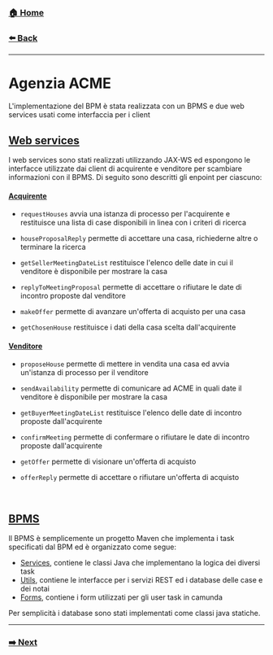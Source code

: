 ### [**🏠 Home**](/README.md)

###  [**⬅️ Back**](bpmn.md)
-----
# Agenzia ACME

L'implementazione del BPM è stata realizzata con un BPMS e due web services usati come interfaccia per i client

## <a href="web-services"></a>[Web services](https://github.com/loopingdoge/acme-agency/blob/master/src/acme-agency-ws)

I web services sono stati realizzati utilizzando JAX-WS ed espongono le interfacce utilizzate dai client di acquirente e venditore per scambiare informazioni con il BPMS. Di seguito sono descritti gli enpoint per ciascuno:

#### [Acquirente](https://github.com/loopingdoge/acme-agency/blob/master/src/acme-agency-ws/src/main/java/org/loopingdoge/acme/BuyerWebService.java)

- `requestHouses`
  avvia una istanza di processo per l'acquirente e restituisce una lista di case disponibili in linea con i criteri di ricerca

- `houseProposalReply`
  permette di accettare una casa, richiederne altre o terminare la ricerca

- `getSellerMeetingDateList`
  restituisce l'elenco delle date in cui il venditore è disponibile per mostrare la casa

- `replyToMeetingProposal`
  permette di accettare o rifiutare le date di incontro proposte dal venditore

- `makeOffer`
  permette di avanzare un'offerta di acquisto per una casa

- `getChosenHouse`
  restituisce i dati della casa scelta dall'acquirente

#### [Venditore](https://github.com/loopingdoge/acme-agency/blob/master/src/acme-agency-ws/src/main/java/org/loopingdoge/acme/SellerWebService.java)
- `proposeHouse`
  permette di mettere in vendita una casa ed avvia un'istanza di processo per il venditore

- `sendAvailability`
  permette di comunicare ad ACME in quali date il venditore è disponibile per mostrare la casa

- `getBuyerMeetingDateList`
  restituisce l'elenco delle date di incontro proposte dall'acquirente

- `confirmMeeting`
  permette di confermare o rifiutare le date di incontro proposte dall'acquirente

- `getOffer`
  permette di visionare un'offerta di acquisto

- `offerReply`
  permette di accettare o rifiutare un'offerta di acquisto

  ​


## [BPMS](https://github.com/loopingdoge/acme-agency/blob/master/src/acme-agency)

Il BPMS è semplicemente un progetto Maven che implementa i task specificati dal BPM ed è organizzato come segue:

- [Services](https://github.com/loopingdoge/acme-agency/tree/master/src/acme-agency/src/main/java/org/loopingdoge/acme/services), contiene le classi Java che implementano la logica dei diversi task
- [Utils](https://github.com/loopingdoge/acme-agency/tree/master/src/acme-agency/src/main/java/org/loopingdoge/acme/utils), contiene le interfacce per i servizi REST ed i database delle case e dei notai
- [Forms](https://github.com/loopingdoge/acme-agency/tree/master/src/acme-agency/src/main/webapp/forms), contiene i form utilizzati per gli user task in camunda



Per semplicità i database sono stati implementati come classi java statiche.

-----
### [**➡️ Next**](clients.md)